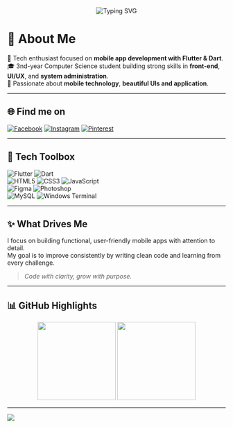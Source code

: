 <div align="center">
  <img src="https://readme-typing-svg.demolab.com?font=Fira+Code&size=24&pause=1000&center=true&vCenter=true&width=480&lines=Hi+%F0%9F%91%8B+I'm+Vivien%2C+Flutter+Dev;Passionate+about+clean+UIs+%26+code;Learning+and+improving+at+time!" alt="Typing SVG" />
</div>

# 📱 About Me

👋 Tech enthusiast focused on **mobile app development with Flutter & Dart**.  
🎓 3nd-year Computer Science student building strong skills in **front-end**, **UI/UX**, and **system administration**.  
🧠 Passionate about **mobile technology**, **beautiful UIs and application**.

---

## 🌐 Find me on

[![Facebook](https://img.shields.io/badge/Facebook-%231877F2.svg?style=for-the-badge&logo=Facebook&logoColor=white)]()
[![Instagram](https://img.shields.io/badge/Instagram-%23E4405F.svg?style=for-the-badge&logo=Instagram&logoColor=white)]()
[![Pinterest](https://img.shields.io/badge/Pinterest-%23BD081C.svg?style=for-the-badge&logo=Pinterest&logoColor=white)]()

---

## 🧰 Tech Toolbox

![Flutter](https://img.shields.io/badge/Flutter-%2302569B.svg?style=flat-square&logo=Flutter&logoColor=white) 
![Dart](https://img.shields.io/badge/Dart-%230175C2.svg?style=flat-square&logo=Dart&logoColor=white)  
![HTML5](https://img.shields.io/badge/HTML5-%23E34F26.svg?style=flat-square&logo=html5&logoColor=white) 
![CSS3](https://img.shields.io/badge/CSS3-%231572B6.svg?style=flat-square&logo=css3&logoColor=white) 
![JavaScript](https://img.shields.io/badge/JavaScript-%23F7DF1E.svg?style=flat-square&logo=javascript&logoColor=black)  
![Figma](https://img.shields.io/badge/Figma-%23F24E1E.svg?style=flat-square&logo=figma&logoColor=white) 
![Photoshop](https://img.shields.io/badge/Photoshop-%2331A8FF.svg?style=flat-square&logo=adobe-photoshop&logoColor=white)  
![MySQL](https://img.shields.io/badge/MySQL-%234479A1.svg?style=flat-square&logo=mysql&logoColor=white) 
![Windows Terminal](https://img.shields.io/badge/Terminal-%234D4D4D.svg?style=flat-square&logo=windows-terminal&logoColor=white)

---

## ✨ What Drives Me

I focus on building functional, user-friendly mobile apps with attention to detail.  
My goal is to improve consistently by writing clean code and learning from every challenge.  
> _Code with clarity, grow with purpose._

---

## 📊 GitHub Highlights

<div align="center">
  <img src="https://github-readme-stats.vercel.app/api?username=asvpxvivien&theme=tokyonight&hide_border=true&include_all_commits=true&count_private=true" height="180" />
  <img src="https://github-readme-stats.vercel.app/api/top-langs/?username=asvpxvivien&layout=compact&theme=tokyonight&hide_border=true" height="180" />
</div>


---


[![](https://visitcount.itsvg.in/api?id=asvpxvivien&icon=5&color=0)](https://visitcount.itsvg.in)

<!-- Built with ❤️ by Vivien using GPRM ( https://gprm.itsvg.in ) -->
